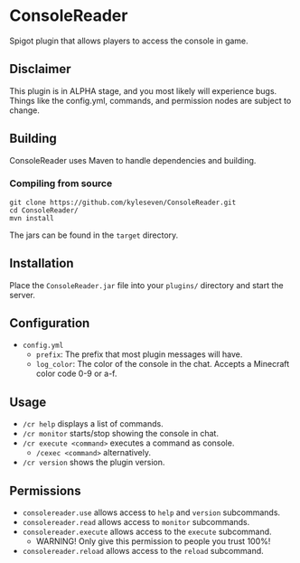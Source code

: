 # ConsoleReader
Spigot plugin that allows players to access the console in game.

## Disclaimer
This plugin is in ALPHA stage, and you most likely will experience bugs.
Things like the config.yml, commands, and permission nodes are subject to change.

## Building

ConsoleReader uses Maven to handle dependencies and building.

### Compiling from source

    git clone https://github.com/kyleseven/ConsoleReader.git
    cd ConsoleReader/
    mvn install
    
The jars can be found in the `target` directory.

## Installation

Place the `ConsoleReader.jar` file into your `plugins/` directory and start the server.

## Configuration

- `config.yml`
    - `prefix`: The prefix that most plugin messages will have.
    - `log_color`: The color of the console in the chat. Accepts a Minecraft color code 0-9 or a-f.

## Usage

- `/cr help` displays a list of commands.
- `/cr monitor` starts/stop showing the console in chat.
- `/cr execute <command>` executes a command as console.
    - `/cexec <command>` alternatively.
- `/cr version` shows the plugin version.

## Permissions

- `consolereader.use` allows access to `help` and `version` subcommands.
- `consolereader.read` allows access to `monitor` subcommands.
- `consolereader.execute` allows access to the `execute` subcommand.
    - WARNING! Only give this permission to people you trust 100%!
- `consolereader.reload` allows access to the `reload` subcommand.